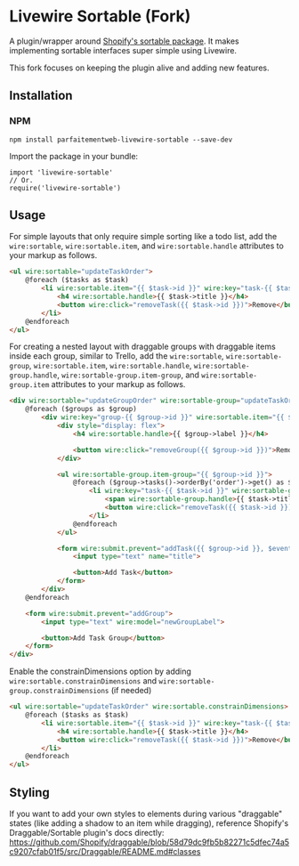 # Livewire Sortable (Fork)

A plugin/wrapper around [Shopify's sortable package](https://github.com/Shopify/draggable/tree/master/src/Sortable). It makes implementing sortable interfaces super simple using Livewire.  

This fork focuses on keeping the plugin alive and adding new features.

## Installation

### NPM
```
npm install parfaitementweb-livewire-sortable --save-dev
```
Import the package in your bundle:
```
import 'livewire-sortable'
// Or.
require('livewire-sortable')
```
## Usage

For simple layouts that only require simple sorting like a todo list, add the `wire:sortable`, `wire:sortable.item`, and `wire:sortable.handle` attributes to your markup as follows.

```html
<ul wire:sortable="updateTaskOrder">
    @foreach ($tasks as $task)
        <li wire:sortable.item="{{ $task->id }}" wire:key="task-{{ $task->id }}">
            <h4 wire:sortable.handle>{{ $task->title }}</h4>
            <button wire:click="removeTask({{ $task->id }})">Remove</button>
        </li>
    @endforeach
</ul>
```

For creating a nested layout with draggable groups with draggable items inside each group, similar to Trello, add the `wire:sortable`, `wire:sortable-group`, `wire:sortable.item`, `wire:sortable.handle`, `wire:sortable-group.handle`, `wire:sortable-group.item-group`, and `wire:sortable-group.item` attributes to your markup as follows.

```html
<div wire:sortable="updateGroupOrder" wire:sortable-group="updateTaskOrder" style="display: flex">
    @foreach ($groups as $group)
        <div wire:key="group-{{ $group->id }}" wire:sortable.item="{{ $group->id }}">
            <div style="display: flex">
                <h4 wire:sortable.handle>{{ $group->label }}</h4>

                <button wire:click="removeGroup({{ $group->id }})">Remove</button>
            </div>

            <ul wire:sortable-group.item-group="{{ $group->id }}">
                @foreach ($group->tasks()->orderBy('order')->get() as $task)
                    <li wire:key="task-{{ $task->id }}" wire:sortable-group.item="{{ $task->id }}">
                        <span wire:sortable-group.handle>{{ $task->title }}</span>
                        <button wire:click="removeTask({{ $task->id }})">Remove</button>
                    </li>
                @endforeach
            </ul>

            <form wire:submit.prevent="addTask({{ $group->id }}, $event.target.title.value)">
                <input type="text" name="title">

                <button>Add Task</button>
            </form>
        </div>
    @endforeach

    <form wire:submit.prevent="addGroup">
        <input type="text" wire:model="newGroupLabel">

        <button>Add Task Group</button>
    </form>
</div>
```

Enable the constrainDimensions option by adding `wire:sortable.constrainDimensions` and `wire:sortable-group.constrainDimensions` (if needed)

```html
<ul wire:sortable="updateTaskOrder" wire:sortable.constrainDimensions>
    @foreach ($tasks as $task)
        <li wire:sortable.item="{{ $task->id }}" wire:key="task-{{ $task->id }}">
            <h4 wire:sortable.handle>{{ $task->title }}</h4>
            <button wire:click="removeTask({{ $task->id }})">Remove</button>
        </li>
    @endforeach
</ul>
```

## Styling
If you want to add your own styles to elements during various "draggable" states (like adding a shadow to an item while dragging), reference Shopify's Draggable/Sortable plugin's docs directly: https://github.com/Shopify/draggable/blob/58d79dc9fb5b82271c5dfec74a5c9207cfab01f5/src/Draggable/README.md#classes

